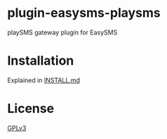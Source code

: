 # plugin-easysms-playsms
 playSMS gateway plugin for EasySMS

# Installation

Explained in [INSTALL.md](INSTALL.md)

# License

[GPLv3](LICENSE)
